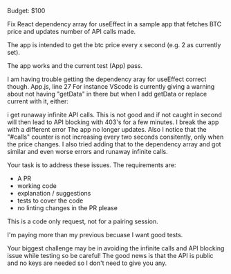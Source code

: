 Budget: $100

Fix React dependency array for useEffect in a sample app that fetches BTC price and updates number of API calls made.

The app is intended to get the btc price every x second (e.g. 2 as currently set).

The app works and the current test (App) pass.

I am having trouble getting the dependency aray for useEffect correct though. App.js, line 27 For instance VScode is currently giving a warning about not having "getData" in there but when I add getData or replace current with it, either:

i get runaway infinite API calls. This is not good and if not caught in second will then lead to API blocking with 403's for a few minutes.
I break the app with a different error
The app no longer updates.
Also I notice that the "#calls" counter is not increasing every two seconds consitently, only when the price changes. I also tried adding that to the dependency array and got similar and even worse errors and runaway infinite calls.

Your task is to address these issues.
The requirements are:

- A PR
- working code
- explanation / suggestions
- tests to cover the code
- no linting changes in the PR please

This is a code only request, not for a pairing session.

I'm paying more than my previous becuase I want good tests.

Your biggest challenge may be in avoiding the infinite calls and API blocking issue while testing so be careful! The good news is that the API is public and no keys are needed so I don't need to give you any.
